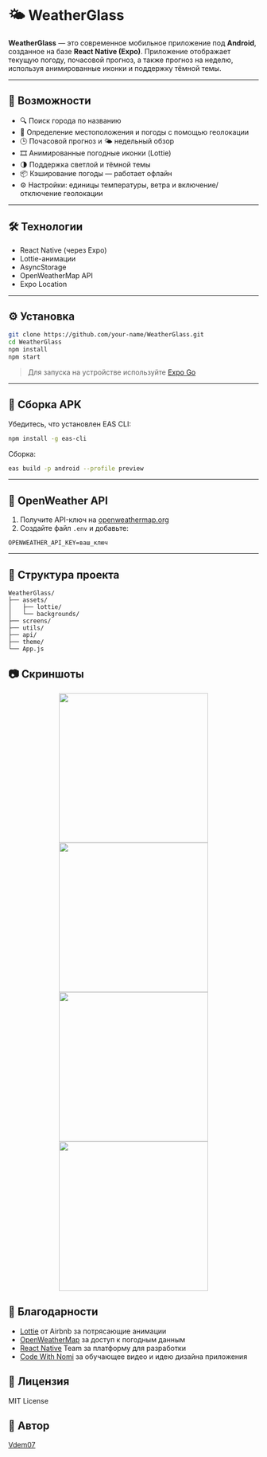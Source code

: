 # 🌤️ WeatherGlass

**WeatherGlass** — это современное мобильное приложение под **Android**, созданное на базе **React Native (Expo)**. Приложение отображает текущую погоду, почасовой прогноз, а также прогноз на неделю, используя анимированные иконки и поддержку тёмной темы.

---

## 🚀 Возможности

- 🔍 Поиск города по названию
- 📍 Определение местоположения и погоды с помощью геолокации
- 🕒 Почасовой прогноз и 🌤️ недельный обзор
- 🎞️ Анимированные погодные иконки (Lottie)
- 🌗 Поддержка светлой и тёмной темы
- 📦 Кэширование погоды — работает офлайн
- ⚙️ Настройки: единицы температуры, ветра и включение/отключение геолокации

---

## 🛠️ Технологии

- React Native (через Expo)
- Lottie-анимации
- AsyncStorage
- OpenWeatherMap API
- Expo Location

---

## ⚙️ Установка

```bash
git clone https://github.com/your-name/WeatherGlass.git
cd WeatherGlass
npm install
npm start
```

> Для запуска на устройстве используйте [Expo Go](https://expo.dev/client)

---

## 📱 Сборка APK

Убедитесь, что установлен EAS CLI:

```bash
npm install -g eas-cli
```

Сборка:

```bash
eas build -p android --profile preview
```

---

## 🔑 OpenWeather API

1. Получите API-ключ на [openweathermap.org](https://openweathermap.org/api)
2. Создайте файл `.env` и добавьте:

```
OPENWEATHER_API_KEY=ваш_ключ
```

---

## 📂 Структура проекта

```
WeatherGlass/
├── assets/
│   ├── lottie/
│   └── backgrounds/
├── screens/
├── utils/
├── api/
├── theme/
└── App.js
```

## 📷 Скриншоты
<p align="center">
  <img src="https://github.com/user-attachments/assets/4e60646d-0b1a-475d-b327-a560fe471365" width="300" />
  <img src="https://github.com/user-attachments/assets/c5fe1042-bd43-477b-903e-661d0bac03b2" width="300" />
  <img src="https://github.com/user-attachments/assets/f62fa3b2-d310-4c2a-9269-fb321ad86ac5" width="300" />
  <img src="https://github.com/user-attachments/assets/b0220496-1c0c-497b-80cb-2d324d323298" width="300" />
</p>

## 🙌 Благодарности

- [Lottie](https://airbnb.io/lottie/#/) от Airbnb за потрясающие анимации
- [OpenWeatherMap](https://openweathermap.org/) за доступ к погодным данным
- [React Native](https://reactnative.dev/) Team за платформу для разработки
- [Code With Nomi](https://www.youtube.com/watch?v=953vyZMO4cM) за обучающее видео и идею дизайна приложения

## 📄 Лицензия

MIT License

## 👤 Автор

[Vdem07](https://github.com/Vdem07)
